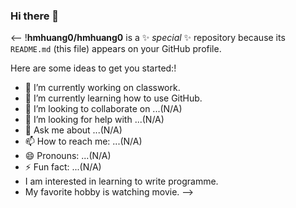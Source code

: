 ### Hi there 👋

<--
!**hmhuang0/hmhuang0** is a ✨ _special_ ✨ repository because its `README.md` (this file) appears on your GitHub profile.

Here are some ideas to get you started:!

- 🔭 I’m currently working on classwork.
- 🌱 I’m currently learning how to use GitHub.
- 👯 I’m looking to collaborate on ...(N/A)
- 🤔 I’m looking for help with ...(N/A)
- 💬 Ask me about ...(N/A)
- 📫 How to reach me: ...(N/A)
- 😄 Pronouns: ...(N/A)
- ⚡ Fun fact: ...(N/A)
- I am interested in learning to write programme. 
- My favorite hobby is watching movie.
-->

